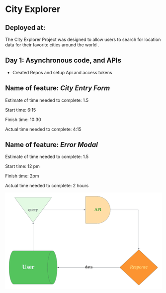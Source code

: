 # City Explorer

## Deployed at:

The City Explorer Project was designed to allow users to search for location data for their favorite cities around the world                     .

## Day 1: Asynchronous code, and APIs

- Created Repos and setup Api and access tokens

## Name of feature: *City Entry Form*

Estimate of time needed to complete: 1.5

Start time: 6:15

Finish time: 10:30

Actual time needed to complete: 4:15

## Name of feature: *Error Modal*

Estimate of time needed to complete: 1.5

Start time: 12 pm

Finish time: 2pm

Actual time needed to complete: 2 hours

![this is the UML](src/image/Lab6UML.png)
